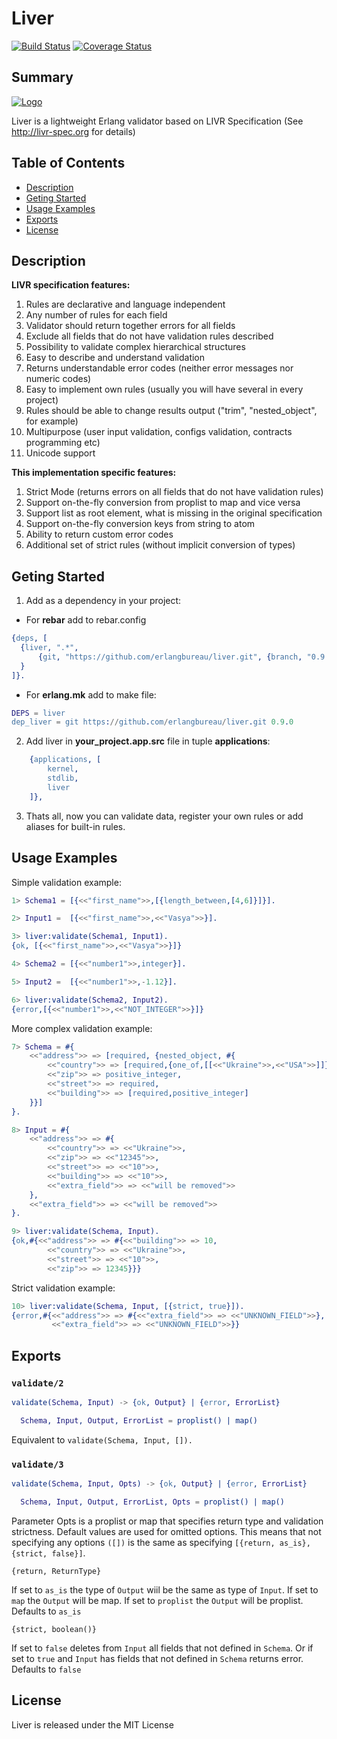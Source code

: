 # Liver
[![Build Status](https://travis-ci.org/erlangbureau/liver.svg?branch=master)](https://travis-ci.org/erlangbureau/liver)
[![Coverage Status](https://coveralls.io/repos/github/erlangbureau/liver/badge.svg?branch=master)](https://coveralls.io/github/erlangbureau/liver?branch=master)

## Summary
[![Logo](https://www.halstedsurgery.org/Upload/200710291014_3602_000.jpg)]()

Liver is a lightweight Erlang validator based on LIVR Specification (See http://livr-spec.org for details)

## Table of Contents
* [Description](#description)
* [Geting Started](#geting-started)
* [Usage Examples](#usage-examples)
* [Exports](#exports)
* [License](#license)

## <a name='description'></a>Description
**LIVR specification features:**

1. Rules are declarative and language independent
2. Any number of rules for each field
3. Validator should return together errors for all fields
4. Exclude all fields that do not have validation rules described
5. Possibility to validate complex hierarchical structures
6. Easy to describe and understand validation
7. Returns understandable error codes (neither error messages nor numeric codes)
8. Easy to implement own rules (usually you will have several in every project)
9. Rules should be able to change results output ("trim", "nested_object", for example)
10. Multipurpose (user input validation, configs validation, contracts programming etc)
11. Unicode support

**This implementation specific features:**
1. Strict Mode (returns errors on all fields that do not have validation rules)
2. Support on-the-fly conversion from proplist to map and vice versa
3. Support list as root element, what is missing in the original specification
4. Support on-the-fly conversion keys from string to atom
5. Ability to return custom error codes
6. Additional set of strict rules (without implicit conversion of types)



## <a name='geting-started'></a>Geting Started
1. Add as a dependency in your project:
  * For **rebar** add to rebar.config
  ```erl
{deps, [
    {liver, ".*",
        {git, "https://github.com/erlangbureau/liver.git", {branch, "0.9.0"}}
    }
]}.
```

  * For **erlang.mk** add to make file:
```erl
DEPS = liver
dep_liver = git https://github.com/erlangbureau/liver.git 0.9.0
```

2. Add liver in **your_project.app.src** file in tuple **applications**:
```erl
    {applications, [
        kernel,
        stdlib,
        liver
    ]},
```
3. Thats all, now you can validate data, register your own rules or add aliases for built-in rules.

## <a name='usage-examples'></a>Usage Examples

Simple validation example:
```erl
1> Schema1 = [{<<"first_name">>,[{length_between,[4,6]}]}].

2> Input1 =  [{<<"first_name">>,<<"Vasya">>}].

3> liver:validate(Schema1, Input1).
{ok, [{<<"first_name">>,<<"Vasya">>}]}

4> Schema2 = [{<<"number1">>,integer}].

5> Input2 =  [{<<"number1">>,-1.12}].

6> liver:validate(Schema2, Input2).
{error,[{<<"number1">>,<<"NOT_INTEGER">>}]}
```

More complex validation example:
```erl
7> Schema = #{
    <<"address">> => [required, {nested_object, #{
        <<"country">> => [required,{one_of,[[<<"Ukraine">>,<<"USA">>]]}],
        <<"zip">> => positive_integer,
        <<"street">> => required,
        <<"building">> => [required,positive_integer]
    }}]
}.

8> Input = #{
    <<"address">> => #{
        <<"country">> => <<"Ukraine">>,
        <<"zip">> => <<"12345">>,
        <<"street">> => <<"10">>,
        <<"building">> => <<"10">>,
        <<"extra_field">> => <<"will be removed">>
    },
    <<"extra_field">> => <<"will be removed">>
}.

9> liver:validate(Schema, Input).
{ok,#{<<"address">> => #{<<"building">> => 10,
        <<"country">> => <<"Ukraine">>,
        <<"street">> => <<"10">>,
        <<"zip">> => 12345}}}
```

Strict validation example:
```erl
10> liver:validate(Schema, Input, [{strict, true}]).
{error,#{<<"address">> => #{<<"extra_field">> => <<"UNKNOWN_FIELD">>},
         <<"extra_field">> => <<"UNKNOWN_FIELD">>}}
```
## <a name='exports'></a>Exports

### `validate/2`

```erlang
validate(Schema, Input) -> {ok, Output} | {error, ErrorList}

  Schema, Input, Output, ErrorList = proplist() | map()
```
  Equivalent to `validate(Schema, Input, []).`

### `validate/3`

```erlang
validate(Schema, Input, Opts) -> {ok, Output} | {error, ErrorList}

  Schema, Input, Output, ErrorList, Opts = proplist() | map()
```
Parameter Opts is a proplist or map that specifies return type and validation strictness. Default values are used for omitted options. This means that not specifying any options `([])` is the same as specifying `[{return, as_is}, {strict, false}]`.

`{return, ReturnType}`

If set to `as_is` the type of `Output` wiil be the same as type of `Input`. If set to `map` the `Output` will be map. If set to `proplist` the `Output` will be proplist. Defaults to `as_is`

`{strict, boolean()}` 

If set to `false` deletes from `Input` all fields that not defined in `Schema`. Or if set to `true` and `Input` has fields that not defined in `Schema` returns error. Defaults to `false`

## <a name='license'></a>License

Liver is released under the MIT License
